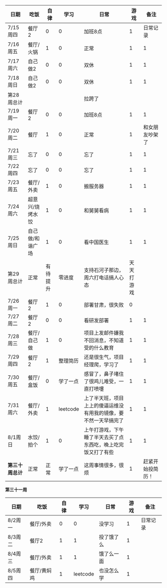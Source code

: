| 日期             | 吃饭            | 自律     | 学习     | 日常                                                         | 游戏       | 备注             |
| ---------------- | --------------- | -------- | -------- | ------------------------------------------------------------ | ---------- | ---------------- |
| 7/15周四         | 餐厅2           | 0        | 0        | 加班8点                                                      | 1          | 日常记录         |
| 7/16周五         | 餐厅/火锅       | 1        | 0        | 正常                                                         | 1          | 1                |
| 7/17周六         | 自己做2         | 0        | 0        | 双休                                                         | 1          | 1                |
| 7/18周日         | 自己做2         | 0        | 0        | 双休                                                         | 1          | 1                |
| 第28周总计       |                 |          |          | 拉跨了                                                       |            |                  |
| 7/19周一         | 餐厅2           | 0        | 0        | 加班8点                                                      | 1          | 1                |
| 7/20周二         | 餐厅            | 1        | 0        | 正常                                                         | 1          | 和女朋友吵架了   |
| 7/21周三         | 忘了            | 0        | 0        | 忘了                                                         | 1          | 1                |
| 7/22周四         | 忘了            | 0        | 0        | 忘了                                                         | 1          | 1                |
| 7/23周五         | 餐厅/外卖       | 1        | 0        | 搬服务器                                                     | 1          | 1                |
| 7/24周六         | 超意兴/烧烤水饺 | 1        | 0        | 和舅舅看病                                                   | 1          | 1                |
| 7/25周日         | 自己做/和谐广场 | 1        | 0        | 看中国医生                                                   | 1          | 1                |
| 第29周总计       | 正常            | 有待提升 | 零进度   | 支持石河子那边，周六打电话搞人心态                           | 天天打游戏 |                  |
| 7/26周一         | 餐厅2           | 1        | 0        | 部署甘肃，很失败                                             | 0          |                  |
| 7/27周二         | 餐厅2           | 0        | 0        | 看研发部署                                                   | 1          | 1                |
| 7/28周三         | 餐厅/自己做     | 1        | 0        | 项目上发邮件嫌我不回消息，不知道受的什么教育                 | 1          | 1                |
| 7/29周四         | 餐厅2           | 1        | 整理简历 | 还是很生气，项目经理爬，学习了                               | 1          | 1                |
| 7/30周五         | 餐厅/盒饭       | 0        | 学了一点 | 感冒了，鼻子堵住了很鸡儿难受，一直打喷嚏                     | 1          | 1                |
| 7/31周六         | 餐厅/外卖       | 1        | leetcode | 上了半天班，项目上上的傻逼运维没有用我的镜像，要不然一天早搞完了 | 1          | 1                |
| 8/1周日          | 水饺/拍个       | 1        | 0        | 上午打游戏，下午睡了半天去买了点东西吃，晚上吃完饭又打了有些 | 1          | 1                |
| **第三十周总计** | 正常            | 正常     | 学了一点 | 这周事情很多，很烦                                           | 1          | 赶紧开始投简历！ |

**第三十一周**

| 日期    | 吃饭        | 自律 | 学习     | 日常       | 游戏 | 备注     |
| ------- | ----------- | ---- | -------- | ---------- | ---- | -------- |
| 8/2周一 | 餐厅/外卖   | 0    | 0        | 没学习     | 1    | 日常记录 |
| 8/3周二 | 餐厅2       | 1    | 1        | 投了饿了么 | 1    |          |
| 8/4周三 | 餐厅/外卖   | 1    | 1        | 饿了么一面 | 1    |          |
| 8/5周四 | 餐厅/黄焖鸡 | 1    | leetcode | 也没怎么学 | 1    |          |